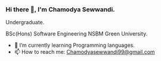 ### Hi there 👋, I'm Chamodya Sewwandi.
Undergraduate.

BSc(Hons) Software Engineering NSBM Green University.

- 🌱 I’m currently learning Programming languages.
- 📫 How to reach me: Chamodyasewwandi99@gmail.com

